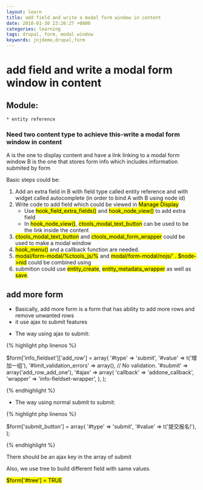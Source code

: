 ```yaml
---
layout: learn
title: add field and write a modal form window in content
date: 2018-01-30 23:26:27 +0800
categories: learning
tags: drupal, form, modal window
keywords: jnjdemo,drupal,form
---
```


# add field and write a modal form window in content


## Module:

	* entity reference

### Need two content type to achieve this-write a modal form window in content
A is the one to display content and have a link linking to a modal form window
B is the one that stores form info which includes information submited by form

Basic steps could be:
1. Add an extra field in B with field type called entity reference and with widget called autocomplete (in order to bind A with B using node id)
2. Write code to add field which could be viewed in <mark>Manage Display</mark>
	* Use <mark>hook_field_extra_fields()</mark> and <mark>hook_node_view()</mark> to add extra field
	* In <mark>hook_node_view()</mark>, <mark>ctools_modal_text_button</mark> can be used to be the link inside the content
3. <mark>ctools_modal_text_button</mark> and <mark>ctools_modal_form_wrapper</mark> could be used to make a modal window
4. <mark>hook_menu()</mark> and a callback function are needed.
5. <mark>modal/form-modal/%ctools_js/%</mark> and <mark>modal/form-modal/nojs/' . $node->nid</mark> could be combined using 
6. submition could use <mark>entity_create</mark>, <mark>entity_metadata_wrapper</mark> as well as <mark> save</mark>.

## add more form 
- Basically, add more form is a form that has ability to add more rows and remove unwanted rows
- it use ajax to submit features

* The way using ajax to submit:

{% highlight php linenos %}

  $form['info_fieldset']['add_row'] = array(
    '#type' => 'submit',
    '#value' => t('增加一组'),
    '#limit_validation_errors' => array(),       // No validation.
    '#submit' => array('add_row_add_one'),
    '#ajax' => array(
      'callback' => 'addone_callback',
      'wrapper' => 'info-fieldset-wrapper',
    ),
  );

{% endhighlight %}

* The way using normal submit to submit:

{% highlight php linenos %}

  $form['submit_button'] = array(
    '#type' => 'submit',
    '#value' => t('提交报名!'),
  );

{% endhighlight %}

There should be an ajax key in the array of submit

Also, we use tree to build different field with same values.

  <mark> $form['#tree'] = TRUE </mark>


